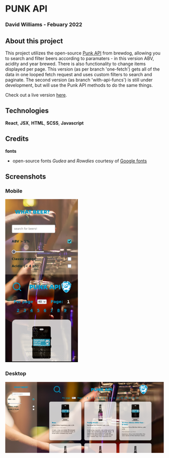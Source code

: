 # PUNK API

### David Williams - Febuary 2022

## About this project

This project utilizes the open-source [Punk API](https://punkapi.com/documentation/v2) from brewdog, allowing you to search and filter beers according to paramaters - in this version ABV, acidity and year brewed. There is also functionality to change items displayed per page.
This version (as per branch 'one-fetch') gets all of the data in one looped fetch request and uses custom filters to search and paginate. The second version (as branch 'with-api-funcs') is still under development, but will use the Punk API methods to do the same things.

Check out a live version [here](https://eccirc.github.io/api-punks/).

## Technologies

**React**, **JSX**, **HTML**, **SCSS**, **Javascript**

## Credits

**fonts**

- open-source fonts _Gudea_ and _Rowdies_ courtesy of [Google fonts](https://fonts.google.com/)

## Screenshots

### Mobile

![mobile vie](./src/assets/punk_api_mobile.png)

### Desktop

![desktop view](./src/assets/punk_api_desktop.png)
